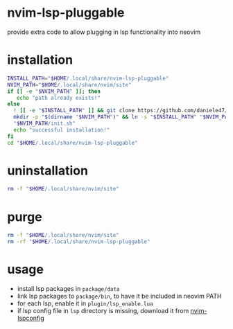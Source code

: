 # nvim-lsp-pluggable
provide extra code to allow plugging in lsp functionality into neovim

# installation
```sh
INSTALL_PATH="$HOME/.local/share/nvim-lsp-pluggable"
NVIM_PATH="$HOME/.local/share/nvim/site"
if [[ -e "$NVIM_PATH" ]]; then
   echo "path already exists!"
else
  ! [[ -e "$INSTALL_PATH" ]] && git clone https://github.com/daniele47/nvim-lsp-pluggable "$INSTALL_PATH"
  mkdir -p "$(dirname "$NVIM_PATH")" && ln -s "$INSTALL_PATH" "$NVIM_PATH"
  "$NVIM_PATH/init.sh"
  echo "successful installation!"
fi
cd "$HOME/.local/share/nvim-lsp-pluggable"
```

# uninstallation
```sh
rm -f "$HOME/.local/share/nvim/site"
```

# purge
```sh
rm -f "$HOME/.local/share/nvim/site"
rm -rf "$HOME/.local/share/nvim-lsp-pluggable"
```

# usage
- install lsp packages in `package/data`
- link lsp packages to `package/bin`, to have it be included in neovim PATH
- for each lsp, enable it in `plugin/lsp_enable.lua`
- if lsp config file in `lsp` directory is missing, download it from [nvim-lspconfig](https://github.com/neovim/nvim-lspconfig)
